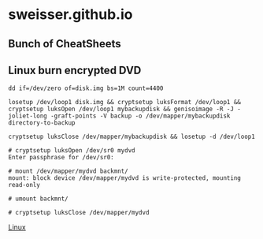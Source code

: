 # sweisser.github.io

## Bunch of CheatSheets

## Linux burn encrypted DVD

````
dd if=/dev/zero of=disk.img bs=1M count=4400

losetup /dev/loop1 disk.img && cryptsetup luksFormat /dev/loop1 && cryptsetup luksOpen /dev/loop1 mybackupdisk && genisoimage -R -J -joliet-long -graft-points -V backup -o /dev/mapper/mybackupdisk directory-to-backup

cryptsetup luksClose /dev/mapper/mybackupdisk && losetup -d /dev/loop1

# cryptsetup luksOpen /dev/sr0 mydvd
Enter passphrase for /dev/sr0:

# mount /dev/mapper/mydvd backmnt/
mount: block device /dev/mapper/mydvd is write-protected, mounting read-only

# umount backmnt/

# cryptsetup luksClose /dev/mapper/mydvd

````

[Linux](linux.md)
